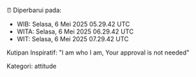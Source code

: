 ⏰ Diperbarui pada:
- WIB: Selasa, 6 Mei 2025 05.29.42 UTC
- WITA: Selasa, 6 Mei 2025 06.29.42 UTC
- WIT: Selasa, 6 Mei 2025 07.29.42 UTC

Kutipan Inspiratif:
"I am who I am, Your approval is not needed"


Kategori: attitude

